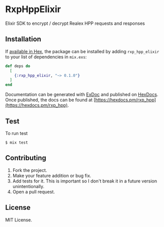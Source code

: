 # RxpHppElixir

Elixir SDK to encrypt / decrypt Realex HPP requests and responses

## Installation

If [available in Hex](https://hex.pm/docs/publish), the package can be installed
by adding `rxp_hpp_elixir` to your list of dependencies in `mix.exs`:

```elixir
def deps do
  [
    {:rxp_hpp_elixir, "~> 0.1.0"}
  ]
end
```

Documentation can be generated with [ExDoc](https://github.com/elixir-lang/ex_doc)
and published on [HexDocs](https://hexdocs.pm). Once published, the docs can
be found at [https://hexdocs.pm/rxp_hpp](https://hexdocs.pm/rxp_hpp).

## Test

To run test

```
$ mix test
```

## Contributing

1. Fork the project.
2. Make your feature addition or bug fix.
3. Add tests for it. This is important so I don't break it in a future version unintentionally.
4. Open a pull request.

## License

MIT License.


